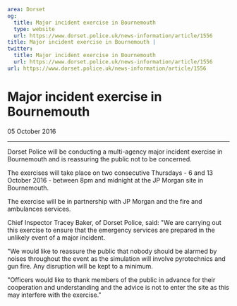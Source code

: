 ```yaml
area: Dorset
og:
  title: Major incident exercise in Bournemouth
  type: website
  url: https://www.dorset.police.uk/news-information/article/1556
title: Major incident exercise in Bournemouth |
twitter:
  title: Major incident exercise in Bournemouth
  url: https://www.dorset.police.uk/news-information/article/1556
url: https://www.dorset.police.uk/news-information/article/1556
```

# Major incident exercise in Bournemouth

05 October 2016

* * *

Dorset Police will be conducting a multi-agency major incident exercise in Bournemouth and is reassuring the public not to be concerned.

The exercises will take place on two consecutive Thursdays - 6 and 13 October 2016 - between 8pm and midnight at the JP Morgan site in Bournemouth.

The exercise will be in partnership with JP Morgan and the fire and ambulances services.

Chief Inspector Tracey Baker, of Dorset Police, said: "We are carrying out this exercise to ensure that the emergency services are prepared in the unlikely event of a major incident.

"We would like to reassure the public that nobody should be alarmed by noises throughout the event as the simulation will involve pyrotechnics and gun fire. Any disruption will be kept to a minimum.

"Officers would like to thank members of the public in advance for their cooperation and understanding and the advice is not to enter the site as this may interfere with the exercise."
